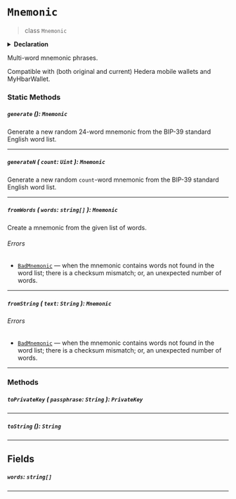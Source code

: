 # `Mnemonic`

> class `Mnemonic`

<details>
<summary><b>Declaration</b></summary>

```typescript
class Mnemonic {
    static generate(): Mnemonic;

    static generateN(numWords: Uint): Mnemonic;

    static fromWords(words: string[]): Mnemonic;

    static fromString(text: string): Mnemonic;

    toPrivateKey(passphrase: string): PrivateKey;

    toString(): string;

    readonly words: string[];
}
```

</details>

Multi-word mnemonic phrases.

Compatible with (both original and current) Hedera mobile wallets
and MyHbarWallet.

### Static Methods

##### `generate` (): `Mnemonic`

Generate a new random 24-word mnemonic from the BIP-39 standard
English word list.

---

##### `generateN` ( `count`: `Uint` ): `Mnemonic`

Generate a new random `count`-word mnemonic from the BIP-39 standard
English word list.

---

##### `fromWords` ( `words`: `string[]` ): `Mnemonic`

Create a mnemonic from the given list of words.

###### Errors

- [`BadMnemonic`](reference/error/BadMnemonic.md) — when the mnemonic contains
  words not found in the word list; there is a checksum mismatch; or, an
  unexpected number of words.

---

##### `fromString` ( `text`: `String` ): `Mnemonic`

###### Errors

- [`BadMnemonic`](reference/error/BadMnemonic.md) — when the mnemonic contains
  words not found in the word list; there is a checksum mismatch; or, an
  unexpected number of words.

---

### Methods

##### `toPrivateKey` ( `passphrase`: `String` ): `PrivateKey`

---

##### `toString` (): `String`

---

## Fields

##### `words`: `string[]`

---

